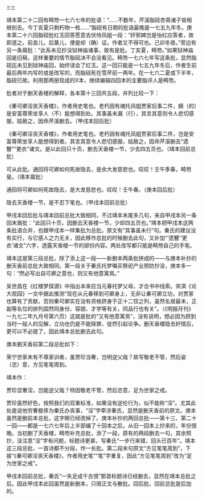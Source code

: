     三三 

   靖本第二十二回有畸笏一七六七年的批语：“……不数年，芹溪脂砚杏斋诸子皆相继别去。今丁亥夏只剩朽物一枚……”脂砚有日期的批语最晚是一七五九年冬。庚本第二十六回脂砚批红玉回答愿意去伏侍凤姐一段：“奸邪婢岂是怡红应答者，故即逐之。前良儿，后篆儿，便是却（确）证。作者又不得可也。己卯冬夜。”旁边有另一条眉批：“此系未见抄没狱神庙诸事，故有是批。丁亥夏，畸笏。”如果狱神庙回是旧稿，这样重要的情节脂砚决不会没看见。畸笏一七六七年写这条批，显然脂砚迄未见到狱神庙回，始终误会了红玉。这一回只能是一七五九年冬后，作者生前最后两年内写的或是改写的，而脂砚死在雪芹前一两年。在一七六二夏或下半年，脂砚已故。利用那两册现成的X本，继续编辑四回本的主要脂评人是畸笏。

   批者对于删天香楼的解释，各本第十三回共五段，并列比较一下：

   《秦可卿淫丧天香楼》，作者用史笔也。老朽因有魂托凤姐贾家后事二件，嫡（的）是安富尊荣坐享人（不）能想得到处。其事虽未漏（行），其言其意则令人悲切感服，姑赦之，因命芹溪删去。（甲戌本回后批）

   《秦可卿淫丧天香楼》，作者用史笔也。老朽因有魂托凤姐贾家后事二件，岂是安富尊荣坐享人能想得到者。其言其意令人悲切感服，姑赦之，因命芹溪删去“遗簪”“更衣”诸文。是以此回只十页，删去天香楼一节，少去四五页也。（靖本回前总批）

   可从此批。通回将可卿如何死故隐去，是余大发慈悲也。叹叹！壬午季春，畸笏叟。（靖本眉批）

   通回将可卿如何死故隐去，是大发慈悲也。叹叹！壬午春。（庚本回后批）

   隐去天香楼一节，是不忍下笔也。（甲戌本回前总批）

   甲戌本回后批与靖本回前总批大致相同，不过靖本末尾多几句，来自甲戌本另一条回末眉批：“此回只十页，因删去天香楼一节，少却四五页也。”靖本把甲戌本这两条批语合并，也跟甲戌本一样集批为总批。原文有“其事虽未行”句。秦氏的建议没有实行，与它感人之力无关，因此移作总批的时候删去此句，又补加“‘遗簪’‘更衣’诸文”六字，透露天香楼一节的部份内容。两处改写都只能是畸笏自己的手笔。

   靖本这是第三段总批，除了添上这一段——新删本两条批拼成的——与庚本补抄的删天香前总批大致相同。第一段关于秦氏托梦嘱买祭祀产业预防抄没，庚本多一句：“然必写出自可卿之意也，则又有他意寓焉。”

   吴世昌在《红楼梦探源》中指出本来应当元春托梦父母，才合书中线索。宋淇《论大观园》一文中据此推测“现在从元春移到可卿身上，无非让秦可卿立功，对贾家也算有了贡献，否则秦可卿实在没有资格跻身于正十二钗之列，虽然名居最末，正副等名位的排列固然同身份、容貌、才学等有关，同品行也有关”。（《明报月刊》一九七二年九月号第六页）这就是批的“又有他意寓焉”，没有说明，想必因为顾到当时一般人的见解，立功也仍是不能赎罪，徒然引起论争。删天香楼隐去奸情后，更可以不必提了，因此靖本总批删去此句。

   庚本删天香前第二段总批如下：

   荣宁世家未有不尊家训者，虽贾珍当奢，岂明逆父哉？故写敬老不管，然后姿（恣）意，方见笔笔周到。

   靖本作：

   贾珍显奢淫，岂能逆父哉？特因敬老不管，然后恣意，足为世家之戒。

   贾珍虽然好色，按照我们的双重标准，如果没有逆伦行为，似不能称“淫”。尤其此处是说他穷奢极侈为秦氏办丧事，“淫”字牵涉秦氏，显然是删天香前的原文。庚本虽然是删前本总批，这字眼已经改掉了。庚本补抄的两回总批——第十三、第二十一回——都是一七六七年后上半部编了十回本之后，从旧一回本上抄来的，年份很晚。当初删了天香楼，畸笏补充总批，添了一段，原有的两段删去一句，其余照抄，没注意“淫”字有问题，标题诗更甚，写秦氏“一步行来错，回头已百年”。靖本这三段总批、一首诗都不分段，作一长批。第二段末句原文“方见笔笔周到”，下接“《秦可卿淫丧天香楼》，作者用史笔”“笔”字重复，因此“方见笔笔周到”改为“足为世家之戒”。

   甲戌本回前总批，秦氏“一失足成千古恨”那首标题诗已经删去，显然在靖本总批之后。因此甲戌本此回虽然是新删本，只限正文与散批。回后批、回前总批是后加的。

